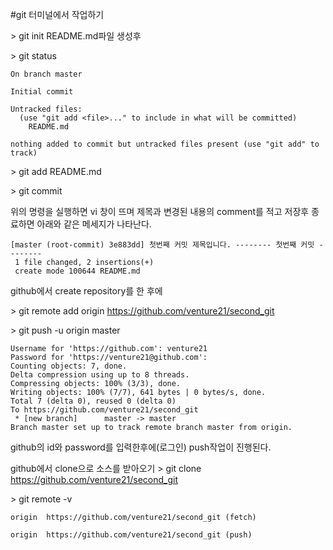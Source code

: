 #git 터미널에서 작업하기

\> git init
README.md파일 생성후

\> git status

```
On branch master

Initial commit

Untracked files:
  (use "git add <file>..." to include in what will be committed)
	README.md

nothing added to commit but untracked files present (use "git add" to track)
```

\> git add README.md


\> git commit


위의 명령을 실행하면 vi 창이 뜨며 제목과 변경된 내용의 comment를 적고 저장후 종료하면 아래와 같은 메세지가 나타난다.

```
[master (root-commit) 3e883dd] 첫번째 커밋 제목입니다. -------- 첫번째 커밋 --------
 1 file changed, 2 insertions(+)
 create mode 100644 README.md
```

github에서 create repository를 한 후에

\> git remote add origin https://github.com/venture21/second_git

\> git push -u origin master

```
Username for 'https://github.com': venture21
Password for 'https://venture21@github.com': 
Counting objects: 7, done.
Delta compression using up to 8 threads.
Compressing objects: 100% (3/3), done.
Writing objects: 100% (7/7), 641 bytes | 0 bytes/s, done.
Total 7 (delta 0), reused 0 (delta 0)
To https://github.com/venture21/second_git
 * [new branch]      master -> master
Branch master set up to track remote branch master from origin.
```

github의 id와 password를 입력한후에(로그인) push작업이 진행된다.


github에서 clone으로 소스를 받아오기
\> git clone https://github.com/venture21/second_git

\> git remote -v

```
origin	https://github.com/venture21/second_git (fetch)

origin	https://github.com/venture21/second_git (push)
```